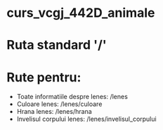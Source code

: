 # curs_vcgj_442D_animale
<h1>Ruta standard '/'</h1>
<h1>Rute pentru:</h1>
<ul>
    <li>Toate informatiile despre lenes: /lenes</li>
    <li>Culoare lenes: /lenes/culoare</li>
    <li>Hrana lenes: /lenes/hrana</li>
    <li>Invelisul corpului lenes: /lenes/invelisul_corpului</li>
</ul>